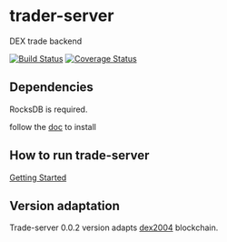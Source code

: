 # trader-server
DEX trade backend

[![Build Status](https://travis-ci.com/coinexchain/trade-server.svg?token=SzpkQ9pqByb4D3AFKW7z&branch=master)](https://travis-ci.com/coinexchain/trade-server)
[![Coverage Status](https://coveralls.io/repos/github/coinexchain/trade-server/badge.svg?t=OJj2bl)](https://coveralls.io/github/coinexchain/trade-server)

## Dependencies

RocksDB is required.

follow the [doc](./docs/build.md) to install


## How to run trade-server
[Getting Started](./docs/trade-server-deploy.md)


## Version adaptation

Trade-server 0.0.2 version adapts [dex2004](https://github.com/coinexchain/dex/releases/tag/v0.0.17) blockchain.